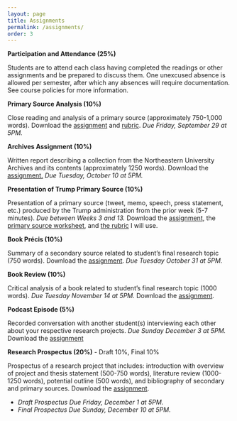 ```yaml
---
layout: page
title: Assignments
permalink: /assignments/
order: 3
---
```


**Participation and Attendance (25%)**

Students are to attend each class having completed the readings or other assignments and be prepared to discuss them. One unexcused absence is allowed per semester, after which any absences will require documentation. See course policies for more information.

**Primary Source Analysis (10%)**

Close reading and analysis of a primary source (approximately 750-1,000 words). Download the [assignment]({{site.baseurl}}/downloads/primary-source-analysis.pdf) and [rubric]({{site.baseurl}}/downloads/writing-rubric.pdf). *Due Friday, September 29 at 5PM.*

**Archives Assignment (10%)**

Written report describing a collection from the Northeastern University Archives and its contents (approximately 1250 words). Download the [assignment.]({{site.baseurl}}/downloads/archives-assignment.pdf) *Due Tuesday, October 10 at 5PM.*

**Presentation of Trump Primary Source (10%)**

Presentation of a primary source (tweet, memo, speech, press statement, etc.) produced by the Trump administration from the prior week (5-7 minutes). *Due between Weeks 3 and 13.* Download the [assignment]({{site.baseurl}}/downloads/presentation-assignment.pdf), the [primary source worksheet]({{site.baseurl}}/downloads/primary-source-worksheet.pdf), and [the rubric]({{site.baseurl}}/downloads/presentation-rubric.pdf) I will use.

**Book Précis (10%)** 

Summary of a secondary source related to student’s final research topic (750 words). Download the [assignment]({{site.baseurl}}/downloads/precis.pdf). *Due Tuesday October 31 at 5PM.* 

**Book Review (10%)**

Critical analysis of a book related to student’s final research topic (1000 words). *Due Tuesday November 14 at 5PM.* Download the [assignment]({{site.baseurl}}/downloads/book-review.pdf).

**Podcast Episode (5%)**

Recorded conversation with another student(s) interviewing each other about your respective research projects. *Due Sunday December 3 at 5PM.* Download the [assignment]({{site.baseurl}}/downloads/podcast.pdf)

**Research Prospectus (20%)** - Draft 10%, Final 10%

Prospectus of a research project that includes: introduction with overview of project and thesis statement (500-750 words), literature review (1000-1250 words), potential outline (500 words), and bibliography of secondary and primary sources. Download the [assignment]({{site.baseurl}}/downloads/research-prospectus.pdf).
-	*Draft Prospectus Due Friday, December 1 at 5PM.*
-	*Final Prospectus Due Sunday, December 10 at 5PM.*



